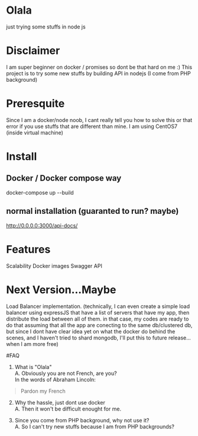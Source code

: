 # Olala
just trying some stuffs in node js

# Disclaimer
I am super beginner on docker / promises so dont be that hard on me :)
This project is to try some new stuffs by building API in nodejs (I come from PHP background) 

# Preresquite
Since I am a docker/node noob, I cant really tell you how to solve this or that error if you use stuffs that are different than mine.
I am using CentOS7 (inside virtual machine)


# Install
## Docker / Docker compose way
docker-compose up --build

## normal installation (guaranted to run? maybe)


http://0.0.0.0:3000/api-docs/

# Features
Scalability 
Docker images
Swagger API



# Next Version...Maybe
Load Balancer implementation. 
(technically, I can even create a simple load balancer using expressJS that have a list of servers that have my app, then distribute the load between all of them.
in that case, my codes are ready to do that assuming that all the app are conecting to the same db/clustered db, but since I dont have clear idea yet on what the 
docker do behind the scenes, and I haven't tried to shard mongodb, I'll put this to future release... when I am more free)


#FAQ
1. What is "Olala"  
A. Obviously you are not French, are you?  
In the words of Abraham Lincoln:
> Pardon my French

2. Why the hassle, just dont use docker  
A. Then it won't be difficult enought for me.  

3. Since you come from PHP background, why not use it?  
A. So I can't try new stuffs because I am from PHP backgrounds?  


